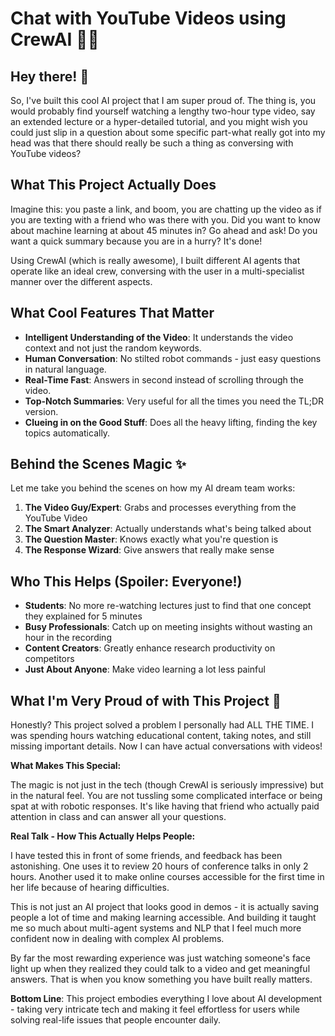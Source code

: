 # Chat with YouTube Videos using CrewAI 🎥💬

## Hey there! 👋

So, I've built this cool AI project that I am super proud of. The thing is, you would probably find yourself watching a lengthy two-hour type video, say an extended lecture or a hyper-detailed tutorial, and you might wish you could just slip in a question about some specific part-what really got into my head was that there should really be such a thing as conversing with YouTube videos?

## What This Project Actually Does

Imagine this: you paste a link, and boom, you are chatting up the video as if you are texting with a friend who was there with you. Did you want to know about machine learning at about 45 minutes in? Go ahead and ask! Do you want a quick summary because you are in a hurry? It's done!

Using CrewAI (which is really awesome), I built different AI agents that operate like an ideal crew, conversing with the user in a multi-specialist manner over the different aspects. 

## What Cool Features That Matter

- **Intelligent Understanding of the Video**: It understands the video context and not just the random keywords.
- **Human Conversation**: No stilted robot commands - just easy questions in natural language.
- **Real-Time Fast**: Answers in second instead of scrolling through the video.
- **Top-Notch Summaries**: Very useful for all the times you need the TL;DR version.
- **Clueing in on the Good Stuff**: Does all the heavy lifting, finding the key topics automatically.

## Behind the Scenes Magic ✨

Let me take you behind the scenes on how my AI dream team works: 
1. **The Video Guy/Expert**: Grabs and processes everything from the YouTube Video
2. **The Smart Analyzer**: Actually understands what's being talked about 
3. **The Question Master**: Knows exactly what you're question is
4. **The Response Wizard**: Give answers that really make sense

## Who This Helps (Spoiler: Everyone!)

- **Students**: No more re-watching lectures just to find that one concept they explained for 5 minutes
- **Busy Professionals**: Catch up on meeting insights without wasting an hour in the recording
- **Content Creators**: Greatly enhance research productivity on competitors
- **Just About Anyone**: Make video learning a lot less painful

## What I'm Very Proud of with This Project 🚀

Honestly? This project solved a problem I personally had ALL THE TIME. I was spending hours watching educational content, taking notes, and still missing important details. Now I can have actual conversations with videos! 

**What Makes This Special:**

The magic is not just in the tech (though CrewAI is seriously impressive) but in the natural feel. You are not tussling some complicated interface or being spat at with robotic responses. It's like having that friend who actually paid attention in class and can answer all your questions.

**Real Talk - How This Actually Helps People:**

I have tested this in front of some friends, and feedback has been astonishing. One uses it to review 20 hours of conference talks in only 2 hours. Another used it to make online courses accessible for the first time in her life because of hearing difficulties. 

This is not just an AI project that looks good in demos - it is actually saving people a lot of time and making learning accessible. And building it taught me so much about multi-agent systems and NLP that I feel much more confident now in dealing with complex AI problems. 

By far the most rewarding experience was just watching someone's face light up when they realized they could talk to a video and get meaningful answers. That is when you know something you have built really matters.

**Bottom Line**: This project embodies everything I love about AI development - taking very intricate tech and making it feel effortless for users while solving real-life issues that people encounter daily.
